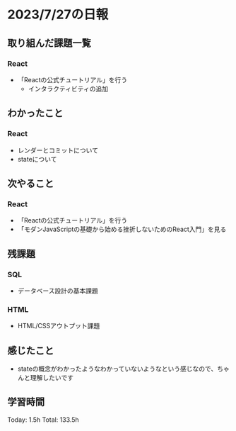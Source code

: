 # 2023/7/27の日報
## 取り組んだ課題一覧
### React
* 「Reactの公式チュートリアル」を行う
    * インタラクティビティの追加
## わかったこと
### React
* レンダーとコミットについて
* stateについて
## 次やること
### React
* 「Reactの公式チュートリアル」を行う
* 「モダンJavaScriptの基礎から始める挫折しないためのReact入門」を見る
## 残課題
### SQL
* データベース設計の基本課題
### HTML
* HTML/CSSアウトプット課題
## 感じたこと
* stateの概念がわかったようなわかっていないようなという感じなので、ちゃんと理解したいです
## 学習時間
Today: 1.5h
Total: 133.5h
